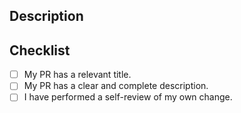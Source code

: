 ## Description
<!-- Please include a summary of your changes here. -->

## Checklist
<!--
Make sure these boxes are checked before submitting your PR — thank you!

Put an `x` in the boxes that apply. You can also fill these out after creating the PR.  This is a gentle reminder of what you need to do before submitting a PR
-->
- [ ] My PR has a relevant title.
- [ ] My PR has a clear and complete description.
- [ ] I have performed a self-review of my own change.

